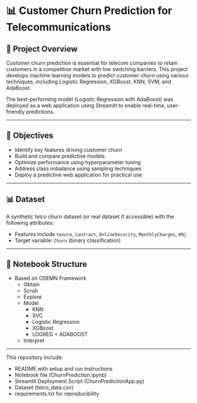 # 📊 Customer Churn Prediction for Telecommunications

## 📁 Project Overview

Customer churn prediction is essential for telecom companies to retain customers in a competitive market with low switching barriers. This project develops machine learning models to predict customer churn using various techniques, including Logistic Regression, XGBoost, KNN, SVM, and AdaBoost.

The best-performing model (Logistic Regression with AdaBoost) was deployed as a web application using Streamlit to enable real-time, user-friendly predictions.

---

## 🎯 Objectives

- Identify key features driving customer churn
- Build and compare predictive models
- Optimize performance using hyperparameter tuning
- Address class imbalance using sampling techniques
- Deploy a predictive web application for practical use

---

## 📊 Dataset

A synthetic telco churn dataset (or real dataset if accessible) with the following attributes:
- Features include `tenure`, `Contract`, `OnlineSecurity`, `MonthlyCharges`, etc.
- Target variable: `Churn` (binary classification)

---

## 🧪 Notebook Structure


- Based on OSEMN Framework
    - Obtain
    - Scrub
    - Explore
    - Model
        - KNN
        - SVC
        - Logistic Regression
        - XGBoost
        - LOGREG + ADABOOST
    - Interpret
 
---

This repository include:

- README with setup and run instructions
- Notebook file (ChurnPrediction.ipynb) 
- Streamlit Deployment Script (ChurnPredictionApp.py)
- Dataset (telco_data.csv)
- requirements.txt for reproducibility

